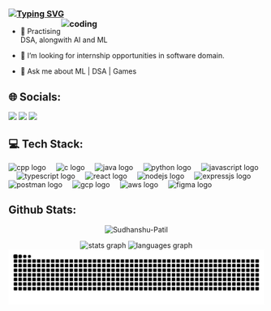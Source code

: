 ### [![Typing SVG](https://readme-typing-svg.demolab.com?font=Fira+Code&pause=1000&random=false&width=435&lines=Hi%2C+I'm+Sudhanshu+Patil)](https://git.io/typing-svg) <img align="right" alt="coding" width="400px" src="https://media0.giphy.com/media/26tn33aiTi1jkl6H6/giphy.gif">

- 🌱 Practising DSA, alongwith AI and ML
  
- 🤔 I’m looking for internship opportunities in software domain.
  
- 💬 Ask me about ML | DSA | Games

## 🌐 Socials:
[![](https://img.shields.io/badge/LinkedIn-%230077B5.svg?logo=linkedin&logoColor=white)](https://www.linkedin.com/in/sudhpatil)
[![](https://img.shields.io/badge/Gmail-D14836.svg?logo=gmail&logoColor=white)](mailto:sudhanshupatil588@gmail.com)
[![](https://img.shields.io/badge/Instagram-%23E4405F.svg?logo=Instagram&logoColor=white)](https://www.instagram.com/sudhanshuu.p/)

## 💻 Tech Stack:
<div align="left">
  <img src="https://cdn.jsdelivr.net/gh/devicons/devicon@latest/icons/cplusplus/cplusplus-original.svg" height="40" alt="cpp logo" />
  <img width="12" />
  <img src="https://cdn.jsdelivr.net/gh/devicons/devicon@latest/icons/c/c-original.svg" height="40" alt="c logo"  />
  <img width="12" />
  <img src="https://cdn.jsdelivr.net/gh/devicons/devicon@latest/icons/java/java-original.svg" height="40" alt="java logo" />
  <img width="12" />
  <img src="https://cdn.jsdelivr.net/gh/devicons/devicon@latest/icons/python/python-original.svg" height="40" alt="python logo" />
  <img width="12" />        
  <img src="https://cdn.jsdelivr.net/gh/devicons/devicon/icons/javascript/javascript-original.svg" height="40" alt="javascript logo"  />
  <img width="12" />
  <img src="https://cdn.jsdelivr.net/gh/devicons/devicon/icons/typescript/typescript-original.svg" height="40" alt="typescript logo"  />
  <img width="12" />
  <img src="https://cdn.jsdelivr.net/gh/devicons/devicon/icons/react/react-original.svg" height="40" alt="react logo"  />
  <img width="12" />
  <img src="https://cdn.jsdelivr.net/gh/devicons/devicon/icons/nodejs/nodejs-original.svg" height="40" alt="nodejs logo" />
  <img width="12" />
  <img src="https://cdn.jsdelivr.net/gh/devicons/devicon@latest/icons/express/express-original.svg" height="40" alt="expressjs logo" />
  <img width="12" />   
  <img src="https://cdn.jsdelivr.net/gh/devicons/devicon@latest/icons/postman/postman-original.svg" height="40" alt="postman logo" />
  <img width="12" />          
  <img src="https://cdn.jsdelivr.net/gh/devicons/devicon@latest/icons/googlecloud/googlecloud-original.svg" height="40" alt="gcp logo" />
  <img width="12" />        
  <img src="https://cdn.jsdelivr.net/gh/devicons/devicon@latest/icons/amazonwebservices/amazonwebservices-original-wordmark.svg" height="40" alt="aws logo"  />
  <img width="12" />    
  <img src="https://cdn.jsdelivr.net/gh/devicons/devicon@latest/icons/figma/figma-original.svg" height="40" alt="figma logo" />
  <img width="12" />         
</div>

## Github Stats:
<p align='center'> <img src="https://komarev.com/ghpvc/?username=Sudhanshu-Patil&label=Profile%20views&color=0e75b6&style=flat" alt="Sudhanshu-Patil" /> </p>
<div align="center">
  <img src="https://github-readme-stats.vercel.app/api?username=Sudhanshu-Patil&hide_title=false&hide_rank=false&show_icons=true&include_all_commits=true&count_private=true&disable_animations=false&theme=dracula&locale=en&hide_border=false&order=1" height="150" alt="stats graph"  />
  <img src="https://github-readme-stats.vercel.app/api/top-langs?username=Sudhanshu-Patil&locale=en&hide_title=false&layout=compact&card_width=320&langs_count=5&theme=dracula&hide_border=false&order=2" height="150" alt="languages graph"  />
</div>
<div align="center">
  <picture>
    <img src="https://raw.githubusercontent.com/Sudhanshu-Patil/Sudhanshu-Patil/output/github-contribution-grid-snake.svg" />
  </picture>
</div>
